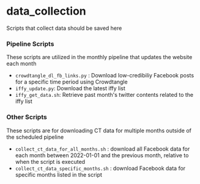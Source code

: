 # data_collection

Scripts that collect data should be saved here

### Pipeline Scripts
These scripts are utilized in the monthly pipeline that updates the website each month
- `crowdtangle_dl_fb_links.py` : Download low-credibiliy Facebook posts for a specific time period using Crowdtangle
- `iffy_update.py`: Download the latest iffy list
- `iffy_get_data.sh`: Retrieve past month's twitter contents related to the iffy list

### Other Scripts
These scripts are for downloading CT data for multiple months outside of the scheduled pipeline
- `collect_ct_data_for_all_months.sh` : download all Facebook data for each month between 2022-01-01 and the previous month, relative to when the script is executed
- `collect_ct_data_specific_months.sh` : download Facebook data for specific months listed in the script